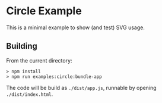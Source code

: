 # Circle Example

This is a minimal example to show (and test) SVG usage.

## Building

From the current directory:

    > npm install
    > npm run examples:circle:bundle-app

The code will be build as `./dist/app.js`, runnable by opening
`./dist/index.html`.
